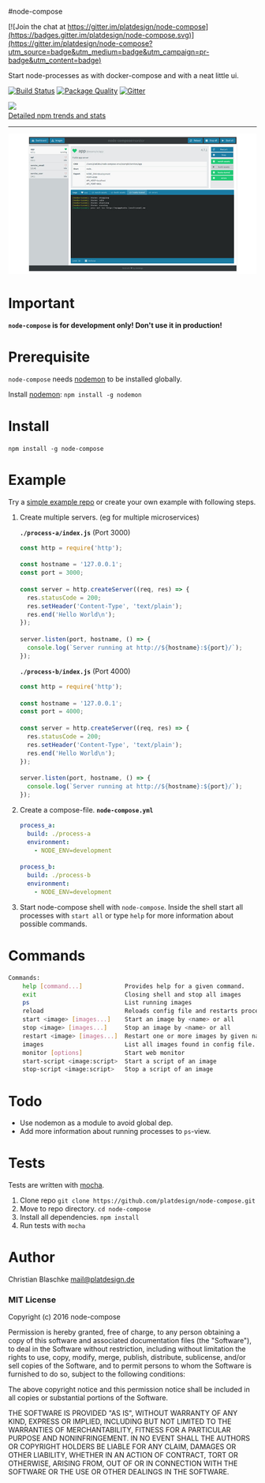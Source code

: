 #node-compose

[![Join the chat at https://gitter.im/platdesign/node-compose](https://badges.gitter.im/platdesign/node-compose.svg)](https://gitter.im/platdesign/node-compose?utm_source=badge&utm_medium=badge&utm_campaign=pr-badge&utm_content=badge)

Start node-processes as with docker-compose and with a neat little ui.





[![Build Status](https://travis-ci.org/platdesign/node-compose.svg?branch=master)](https://travis-ci.org/platdesign/node-compose) 
[![Package Quality](http://npm.packagequality.com/shield/node-compose.svg)](http://packagequality.com/#?package=node-compose)
[![Gitter](https://badges.gitter.im/platdesign/node-compose.svg)](https://gitter.im/platdesign/node-compose?utm_source=badge&utm_medium=badge&utm_campaign=pr-badge)	

[![](https://nodei.co/npm/node-compose.png?downloads=true&downloadRank=true&stars=true)](https://www.npmjs.com/package/node-compose)  
[Detailed npm trends and stats](http://npm-stat.com/charts.html?package=node-compose)

----

![Monitor preview](./images/monitor.jpg)



# Important

**`node-compose` is for development only! Don't use it in production!**


# Prerequisite

`node-compose` needs [nodemon](http://nodemon.io/) to be installed globally.

Install [nodemon](http://nodemon.io/): `npm install -g nodemon`

# Install

`npm install -g node-compose`


# Example

Try a [simple example repo](https://github.com/platdesign/node-compose-example) or create your own example with following steps.

1. Create multiple servers. (eg for multiple microservices)
	
	**`./process-a/index.js`** (Port 3000)
	
	```javascript
	const http = require('http');
	
	const hostname = '127.0.0.1';
	const port = 3000;
	
	const server = http.createServer((req, res) => {
	  res.statusCode = 200;
	  res.setHeader('Content-Type', 'text/plain');
	  res.end('Hello World\n');
	});
	
	server.listen(port, hostname, () => {
	  console.log(`Server running at http://${hostname}:${port}/`);
	});
	```
	
	**`./process-b/index.js`** (Port 4000)
	
	```javascript
	const http = require('http');
	
	const hostname = '127.0.0.1';
	const port = 4000;
	
	const server = http.createServer((req, res) => {
	  res.statusCode = 200;
	  res.setHeader('Content-Type', 'text/plain');
	  res.end('Hello World\n');
	});
	
	server.listen(port, hostname, () => {
	  console.log(`Server running at http://${hostname}:${port}/`);
	});
	```

2. Create a compose-file. **`node-compose.yml`**
	
	```yaml
	process_a:
	  build: ./process-a
	  environment:
	    - NODE_ENV=development
	
	process_b:
	  build: ./process-b
	  environment:
	    - NODE_ENV=development
	```

3. Start node-compose shell with `node-compose`. Inside the shell start all processes with `start all` or type `help` for more information about possible commands.

# Commands

```bash
Commands:
	help [command...]            Provides help for a given command.
    exit                         Closing shell and stop all images
    ps                           List running images
    reload                       Reloads config file and restarts processes if needed.
    start <image> [images...]    Start an image by <name> or all
    stop <image> [images...]     Stop an image by <name> or all
    restart <image> [images...]  Restart one or more images by given name or all
    images                       List all images found in config file.
    monitor [options]            Start web monitor
    start-script <image:script>  Start a script of an image
    stop-script <image:script>   Stop a script of an image

```


# Todo

- Use nodemon as a module to avoid global dep.
- Add more information about running processes to `ps`-view.




# Tests

Tests are written with [mocha](https://mochajs.org/).

1. Clone repo `git clone https://github.com/platdesign/node-compose.git`
2. Move to repo directory. `cd node-compose`
3. Install all dependencies. `npm install`
4. Run tests with `mocha`


# Author

Christian Blaschke <mail@platdesign.de>




### MIT License
Copyright (c) 2016 node-compose

Permission is hereby granted, free of charge, to any person obtaining a copy
of this software and associated documentation files (the "Software"), to deal
in the Software without restriction, including without limitation the rights
to use, copy, modify, merge, publish, distribute, sublicense, and/or sell
copies of the Software, and to permit persons to whom the Software is
furnished to do so, subject to the following conditions:

The above copyright notice and this permission notice shall be included in all
copies or substantial portions of the Software.

THE SOFTWARE IS PROVIDED "AS IS", WITHOUT WARRANTY OF ANY KIND, EXPRESS OR
IMPLIED, INCLUDING BUT NOT LIMITED TO THE WARRANTIES OF MERCHANTABILITY,
FITNESS FOR A PARTICULAR PURPOSE AND NONINFRINGEMENT. IN NO EVENT SHALL THE
AUTHORS OR COPYRIGHT HOLDERS BE LIABLE FOR ANY CLAIM, DAMAGES OR OTHER
LIABILITY, WHETHER IN AN ACTION OF CONTRACT, TORT OR OTHERWISE, ARISING FROM,
OUT OF OR IN CONNECTION WITH THE SOFTWARE OR THE USE OR OTHER DEALINGS IN THE
SOFTWARE.
